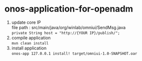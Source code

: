 # onos-application-for-openadm

1. update core IP  
  file path : src/main/java/org/winlab/omniui/SendMsg.java  
  `private String host = "http://{YOUR IP}/publish/";  `  
2. compile application  
  `mvn clean install`  
3. install application  
  `onos-app 127.0.0.1 install! target/omniui-1.0-SNAPSHOT.oar`
